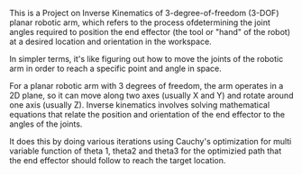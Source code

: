 This is a Project on Inverse Kinematics of 3-degree-of-freedom (3-DOF) planar robotic arm, which refers to the process ofdetermining the joint angles required to position the end effector (the tool or "hand" of the robot) at a desired location and orientation in the workspace.

In simpler terms, it's like figuring out how to move the joints of the robotic arm in order to reach a specific point and angle in space.

For a planar robotic arm with 3 degrees of freedom, the arm operates in a 2D plane, so it can move along two axes (usually X and Y) and rotate around one axis (usually Z). Inverse kinematics involves solving mathematical equations that relate the position and orientation of the end effector to the angles of the joints.

It does this by doing various iterations using Cauchy's optimization for multi variable function of theta 1, theta2 and theta3 for the optimizied path that the end effector should follow to reach the target location.
 
